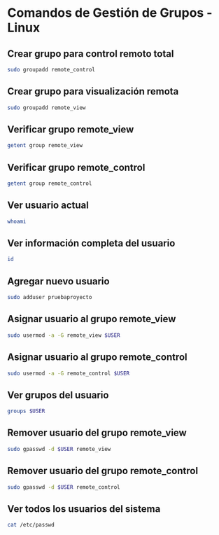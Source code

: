 # Comandos de Gestión de Grupos - Linux

## Crear grupo para control remoto total
```bash
sudo groupadd remote_control
```

## Crear grupo para visualización remota
```bash
sudo groupadd remote_view
```

## Verificar grupo remote_view
```bash
getent group remote_view
```

## Verificar grupo remote_control
```bash
getent group remote_control
```

## Ver usuario actual
```bash
whoami
```

## Ver información completa del usuario
```bash
id
```

## Agregar nuevo usuario
```bash
sudo adduser pruebaproyecto
```

## Asignar usuario al grupo remote_view
```bash
sudo usermod -a -G remote_view $USER
```

## Asignar usuario al grupo remote_control
```bash
sudo usermod -a -G remote_control $USER
```

## Ver grupos del usuario
```bash
groups $USER
```

## Remover usuario del grupo remote_view
```bash
sudo gpasswd -d $USER remote_view
```

## Remover usuario del grupo remote_control
```bash
sudo gpasswd -d $USER remote_control
```

## Ver todos los usuarios del sistema
```bash
cat /etc/passwd
```